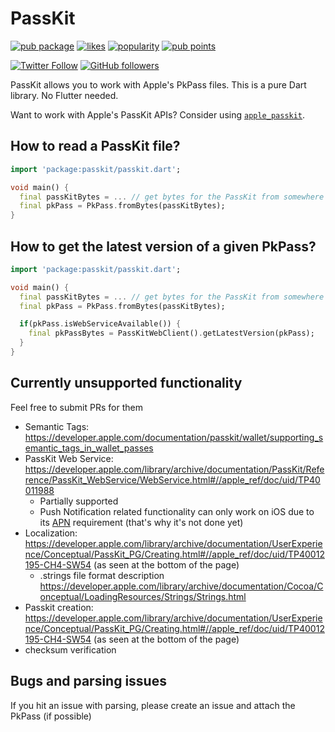 # PassKit

[![pub package](https://img.shields.io/pub/v/passkit.svg)](https://pub.dev/packages/passkit)
[![likes](https://img.shields.io/pub/likes/passkit)](https://pub.dev/packages/passkit/score)
[![popularity](https://img.shields.io/pub/popularity/passkit)](https://pub.dev/packages/passkit/score)
[![pub points](https://img.shields.io/pub/points/passkit)](https://pub.dev/packages/passkit/score)


[![Twitter Follow](https://img.shields.io/twitter/follow/ue_man?style=social)](https://twitter.com/ue_man)
[![GitHub followers](https://img.shields.io/github/followers/ueman?style=social)](https://github.com/ueman)

PassKit allows you to work with Apple's PkPass files. This is a pure Dart library. No Flutter needed.

Want to work with Apple's PassKit APIs? Consider using [`apple_passkit`](https://pub.dev/packages/apple_passkit).

## How to read a PassKit file?

```dart
import 'package:passkit/passkit.dart';

void main() {
  final passKitBytes = ... // get bytes for the PassKit from somewhere
  final pkPass = PkPass.fromBytes(passKitBytes);
}
```

## How to get the latest version of a given PkPass?

```dart
import 'package:passkit/passkit.dart';

void main() {
  final passKitBytes = ... // get bytes for the PassKit from somewhere
  final pkPass = PkPass.fromBytes(passKitBytes);

  if(pkPass.isWebServiceAvailable()) {
    final pkPassBytes = PassKitWebClient().getLatestVersion(pkPass);
  }
}
```

## Currently unsupported functionality

Feel free to submit PRs for them

- Semantic Tags: https://developer.apple.com/documentation/passkit/wallet/supporting_semantic_tags_in_wallet_passes
- PassKit Web Service: https://developer.apple.com/library/archive/documentation/PassKit/Reference/PassKit_WebService/WebService.html#//apple_ref/doc/uid/TP40011988
  - Partially supported
  - Push Notification related functionality can only work on iOS due to its [APN](https://en.wikipedia.org/wiki/Apple_Push_Notification_service) requirement (that's why it's not done yet)
- Localization: https://developer.apple.com/library/archive/documentation/UserExperience/Conceptual/PassKit_PG/Creating.html#//apple_ref/doc/uid/TP40012195-CH4-SW54 (as seen at the bottom of the page)
    - .strings file format description https://developer.apple.com/library/archive/documentation/Cocoa/Conceptual/LoadingResources/Strings/Strings.html
- Passkit creation: https://developer.apple.com/library/archive/documentation/UserExperience/Conceptual/PassKit_PG/Creating.html#//apple_ref/doc/uid/TP40012195-CH4-SW54 (as seen at the bottom of the page)
- checksum verification

## Bugs and parsing issues

If you hit an issue with parsing, please create an issue and attach the PkPass (if possible)